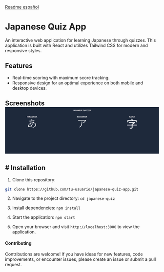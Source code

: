 [Readme español](README.es.md)

# Japanese Quiz App

An interactive web application for learning Japanese through quizzes. This application is built with React and utilizes Tailwind CSS for modern and responsive styles.

## Features

- Real-time scoring with maximum score tracking.
- Responsive design for an optimal experience on both mobile and desktop devices.

## Screenshots![Captura de Pantalla 1](src/static/images/cap1.png)

## # Installation

1. Clone this repository:

```bash
git clone https://github.com/tu-usuario/japanese-quiz-app.git
```

2. Navigate to the project directory: `cd japanese-quiz`

3. Install dependencies: `npm install`

4. Start the application: `npm start`

5. Open your browser and visit `http://localhost:3000` to view the application.

#### Contributing

Contributions are welcome! If you have ideas for new features, code improvements, or encounter issues, please create an issue or submit a pull request.
